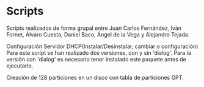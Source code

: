 # Scripts

Scripts  realizados de forma grupal entre Juan Carlos Fernández, Iván Fornet, Álvaro Cuesta, Daniel Baco, Ángel de la Vega y Alejandro Tejada.

Configuración Servidor DHCP(Instalar/Desinstalar, cambiar o configuración)
  Para este script se han realizado dos versiones, con y sin 'dialog'. Para la versión con 'dialog' es necesario tener instalado este paquete antes de ejecutarlo.

Creación de 128 particiones en un disco con tabla de particiones GPT.
